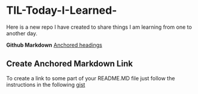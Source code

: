 # TIL-Today-I-Learned-
Here is a new repo I have created to share things I am learning from one to another day.

**Github Markdown**
[Anchored headings](#create-anchored-markdown-link)

## Create Anchored Markdown Link
To create a link to some part of your README.MD file just follow the instructions in the following [gist](https://gist.github.com/asabaylus/3071099)
